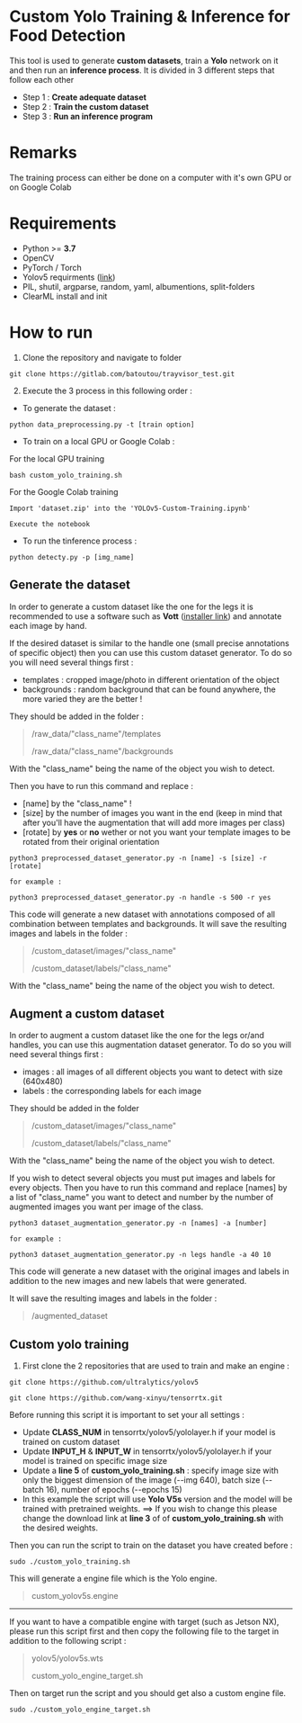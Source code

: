 # Custom Yolo Training & Inference for Food Detection

This tool is used to generate **custom datasets**, train a **Yolo** network on it and then run an **inference process**.
It is divided in 3 different steps that follow each other

- Step 1 : **Create adequate dataset**
- Step 2 : **Train the custom dataset**
- Step 3 : **Run an inference program**

# Remarks 

The training process can either be done on a computer with it's own GPU or on Google Colab

# Requirements

* Python >= **3.7**
* OpenCV
* PyTorch / Torch
* Yolov5 requirments ([link](https://github.com/ultralytics/yolov5/blob/master/requirements.txt))
* PIL, shutil, argparse, random, yaml, albumentions, split-folders
* ClearML install and init 

# How to run

1. Clone the repository and navigate to folder
  ```
  git clone https://gitlab.com/batoutou/trayvisor_test.git
  ```

2. Execute the 3 process in this following order :
  * To generate the dataset :

   ```
   python data_preprocessing.py -t [train option]
   ```

  * To train on a local GPU or Google Colab :
  
   For the local GPU training
   ```
   bash custom_yolo_training.sh
   ```

   For the Google Colab training
   ```
   Import 'dataset.zip' into the 'YOLOv5-Custom-Training.ipynb'
   ```

   ```
   Execute the notebook
   ```

  * To run the tinference process :

   ```
   python detecty.py -p [img_name]
   ```

## Generate the dataset

In order to generate a custom dataset like the one for the legs it is recommended to use a software such as **Vott** ([installer link](https://github.com/Microsoft/VoTT/releases)) and annotate each image by hand.

If the desired dataset is similar to the handle one (small precise annotations of specific object) then you can use this custom dataset generator. To do so you will need several things first :

- templates : cropped image/photo in different orientation of the object
- backgrounds : random background that can be found anywhere, the more varied they are the better !

They should be added in the folder :

> /raw_data/"class_name"/templates
>
> /raw_data/"class_name"/backgrounds

With the "class_name" being the name of the object you wish to detect.

Then you have to run this command and replace :
- [name] by the "class_name" !
- [size] by the number of images you want in the end (keep in mind that after you'll have the augmentation that will add more images per class)
- [rotate] by **yes** or **no** wether or not you want your template images to be rotated from their original orientation

```
python3 preprocessed_dataset_generator.py -n [name] -s [size] -r [rotate]
```

    for example :

```
python3 preprocessed_dataset_generator.py -n handle -s 500 -r yes
```

This code will generate a new dataset with annotations composed of all combination between templates and backgrounds.
It will save the resulting images and labels in the folder :

> /custom_dataset/images/"class_name"
>
> /custom_dataset/labels/"class_name"

With the "class_name" being the name of the object you wish to detect.

## Augment a custom dataset

In order to augment a custom dataset like the one for the legs or/and handles, you can use this augmentation dataset generator. To do so you will need several things first :

- images : all images of all different objects you want to detect with size (640x480)
- labels : the corresponding labels for each image

They should be added in the folder

> /custom_dataset/images/"class_name"
>
> /custom_dataset/labels/"class_name"

With the "class_name" being the name of the object you wish to detect.

If you wish to detect several objects you must put images and labels for every objects.
Then you have to run this command and replace [names] by a list of "class_name" you want to detect and number by the number of augmented images you want per image of the class.

```
python3 dataset_augmentation_generator.py -n [names] -a [number]
```

    for example :

```
python3 dataset_augmentation_generator.py -n legs handle -a 40 10
```

This code will generate a new dataset with the original images and labels in addition to the new images and new labels that were generated.

It will save the resulting images and labels in the folder :

> /augmented_dataset

## Custom yolo training

1. First clone the 2 repositories that are used to train and make an engine :

```
git clone https://github.com/ultralytics/yolov5
```

```
git clone https://github.com/wang-xinyu/tensorrtx.git
```

Before running this script it is important to set your all settings :

- Update **CLASS_NUM** in tensorrtx/yolov5/yololayer.h if your model is trained on custom dataset
- Update **INPUT_H**  & **INPUT_W** in tensorrtx/yolov5/yololayer.h if your model is trained on specific image size
- Update a **line 5** of **custom_yolo_training.sh** : specify image size with only the biggest dimension of the image (--img 640), batch size (--batch 16), number of epochs (--epochs 15)
- In this example the script will use **Yolo V5s** version and the model will be trained with pretrained weights.
  ==> If you wish to change this please change the download link at **line 3** of of **custom_yolo_training.sh** with the desired weights.

Then you can run the script to train on the dataset you have created before :

```
sudo ./custom_yolo_training.sh
```

This will generate a engine file which is the Yolo engine.

> custom_yolov5s.engine

---

If you want to have a compatible engine with target (such as Jetson NX), please run this script first and then copy the following file to the target in addition to the following script :

> yolov5/yolov5s.wts
>
> custom_yolo_engine_target.sh

Then on target run the script and you should get also a custom engine file.

```
sudo ./custom_yolo_engine_target.sh
```
